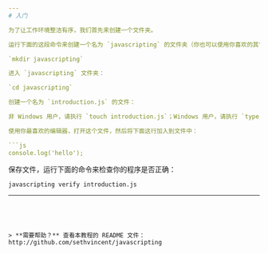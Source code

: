 ```yaml
---
# 入门

为了让工作环境整洁有序，我们首先来创建一个文件夹。 

运行下面的这段命令来创建一个名为 `javascripting` 的文件夹（你也可以使用你喜欢的其它名字）：

`mkdir javascripting`

进入 `javascripting` 文件夹：

`cd javascripting`

创建一个名为 `introduction.js` 的文件：

非 Windows 用户，请执行 `touch introduction.js`；Windows 用户，请执行 `type NUL > introduction.js`（注意，`type` 也是这个命令的一部分！）

使用你最喜欢的编辑器，打开这个文件，然后将下面这行加入到文件中：

```js
console.log('hello');
```

保存文件，运行下面的命令来检查你的程序是否正确：

`javascripting verify introduction.js`

---  
```




> **需要帮助？** 查看本教程的 README 文件：http://github.com/sethvincent/javascripting

